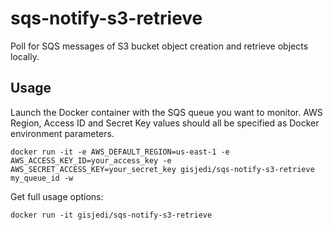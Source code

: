 # sqs-notify-s3-retrieve
Poll for SQS messages of S3 bucket object creation and retrieve objects locally.

## Usage
Launch the Docker container with the SQS queue you want to monitor. AWS Region, Access ID and Secret Key values
should all be specified as Docker environment parameters.

```
docker run -it -e AWS_DEFAULT_REGION=us-east-1 -e AWS_ACCESS_KEY_ID=your_access_key -e AWS_SECRET_ACCESS_KEY=your_secret_key gisjedi/sqs-notify-s3-retrieve my_queue_id -w
```

Get full usage options:

```
docker run -it gisjedi/sqs-notify-s3-retrieve
```